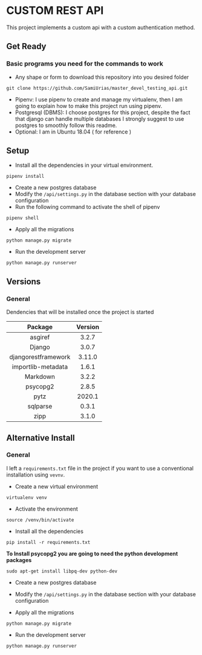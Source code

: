 # CUSTOM REST API
This project implements a custom api with a custom authentication method.

## Get Ready
### Basic programs you need for the commands to work
- Any shape or form to download this repository into you desired folder
```
git clone https://github.com/SamiUrias/master_devel_testing_api.git
```
- Pipenv: I use pipenv to create and manage  my virtualenv, then  I am going to explain how to make this project
run using pipenv.
- Postgresql (DBMS):  I choose postgres for this project, despite the fact that django can handle multiple databases I
strongly suggest to use postgres to smoothly follow this readme.
- Optional: I am in Ubuntu 18.04 ( for reference )

## Setup
- Install all the dependencies in your virtual environment.

```
pipenv install
```


- Create a new postgres database
- Modify the `/api/settings.py` in the database section with your database configuration
- Run the following command to activate the shell of pipenv
```
pipenv shell
```
- Apply all the migrations
```
python manage.py migrate
```
- Run the development server
```
python manage.py runserver
```


## Versions
### General
Dendencies that will be installed once the project is started

| Package | Version |
|:-------------:|:-----:|
|asgiref|3.2.7|
|Django|3.0.7|
|djangorestframework|3.11.0|
|importlib-metadata|1.6.1|
|Markdown|3.2.2|
|psycopg2|2.8.5|
|pytz|2020.1|
|sqlparse|0.3.1|
|zipp|3.1.0|

## Alternative Install
### General
I left a `requirements.txt` file in the project if you want to use a conventional installation using `vevnv`.
- Create a new virtual environment
```
virtualenv venv
```
- Activate the environment
```
source /venv/bin/activate
```
- Install all the dependencies
```
pip install -r requirements.txt
```
**To Install psycopg2 you are going to need the python development packages**
```
sudo apt-get install libpq-dev python-dev
```
- Create a new postgres database
- Modify the `/api/settings.py` in the database section with your database configuration

- Apply all the migrations
```
python manage.py migrate
```
- Run the development server
```
python manage.py runserver
```

